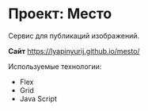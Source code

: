 # Проект: Место


Сервис для публикаций изображений.

**Сайт**
https://lyapinyurij.github.io/mesto/


Используемые технологии: 
* Flex
* Grid
* Java Script

